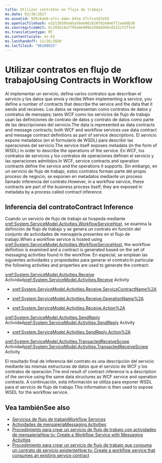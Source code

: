 ```yaml
---
title: Utilizar contratos en flujo de trabajo
ms.date: 03/30/2017
ms.assetid: 939c64e9-e7cc-4abc-b41e-27cfce1d7e50
ms.openlocfilehash: e32130395e05a56de081620f82e0e6f72ae0db38
ms.sourcegitcommit: bc293b14af795e0e999e3304dd40c0222cf2ffe4
ms.translationtype: MT
ms.contentlocale: es-ES
ms.lasthandoff: 11/26/2020
ms.locfileid: "96289625"
---
```

# <a name="using-contracts-in-workflow"></a><span data-ttu-id="7f2ef-102">Utilizar contratos en flujo de trabajo</span><span class="sxs-lookup"><span data-stu-id="7f2ef-102">Using Contracts in Workflow</span></span>

<span data-ttu-id="7f2ef-103">Al implementar un servicio, defina varios contratos que describan el servicio y los datos que envía y recibe.</span><span class="sxs-lookup"><span data-stu-id="7f2ef-103">When implementing a service, you define a number of contracts that describe the service and the data that it sends and receives.</span></span> <span data-ttu-id="7f2ef-104">Los datos se representan como contratos de datos y contratos de mensajes; tanto WCF como los servicios de flujo de trabajo usan las definiciones de contrato de datos y contrato de datos como parte de las descripciones del servicio.</span><span class="sxs-lookup"><span data-stu-id="7f2ef-104">The data is represented as data contracts and message contracts; both WCF and workflow services use data contract and message contract definitions as part of service descriptions.</span></span> <span data-ttu-id="7f2ef-105">El servicio expone metadatos (en el formulario de WSDL) para describir las operaciones del servicio.</span><span class="sxs-lookup"><span data-stu-id="7f2ef-105">The service itself exposes metadata (in the form of WSDL) in order to describe the operations of the service.</span></span> <span data-ttu-id="7f2ef-106">En WCF, los contratos de servicios y los contratos de operaciones definen el servicio y las operaciones admitidos.</span><span class="sxs-lookup"><span data-stu-id="7f2ef-106">In WCF, service contracts and operation contracts define the service and the operations it supports.</span></span> <span data-ttu-id="7f2ef-107">Sin embargo, en un servicio de flujo de trabajo, estos contratos forman parte del propio proceso de negocio; se exponen en metadatos mediante un proceso llamado inferencia del contrato.</span><span class="sxs-lookup"><span data-stu-id="7f2ef-107">However, in a workflow service, these contracts are part of the business process itself; they are exposed in metadata by a process called contract inference.</span></span>  
  
## <a name="contract-inference"></a><span data-ttu-id="7f2ef-108">Inferencia del contrato</span><span class="sxs-lookup"><span data-stu-id="7f2ef-108">Contract Inference</span></span>  

 <span data-ttu-id="7f2ef-109">Cuando un servicio de flujo de trabajo se hospeda mediante <xref:System.ServiceModel.Activities.WorkflowServiceHost>, se examina la definición de flujo de trabajo y se genera un contrato en función del conjunto de actividades de mensajería presentes en el flujo de trabajo.</span><span class="sxs-lookup"><span data-stu-id="7f2ef-109">When a workflow service is hosted using <xref:System.ServiceModel.Activities.WorkflowServiceHost>, the workflow definition is examined and a contract is generated based on the set of messaging activities found in the workflow.</span></span> <span data-ttu-id="7f2ef-110">En especial, se emplean las siguientes actividades y propiedades para generar el contrato:</span><span class="sxs-lookup"><span data-stu-id="7f2ef-110">In particular the following activities and properties are used to generate the contract:</span></span>  
  
 <span data-ttu-id="7f2ef-111"><xref:System.ServiceModel.Activities.Receive> Actividad</span><span class="sxs-lookup"><span data-stu-id="7f2ef-111"><xref:System.ServiceModel.Activities.Receive> Activity</span></span>  
  
- <xref:System.ServiceModel.Activities.Receive.ServiceContractName%2A>  
  
- <xref:System.ServiceModel.Activities.Receive.OperationName%2A>
  
- <xref:System.ServiceModel.Activities.Receive.Action%2A>

 <span data-ttu-id="7f2ef-112"><xref:System.ServiceModel.Activities.SendReply> Actividad</span><span class="sxs-lookup"><span data-stu-id="7f2ef-112"><xref:System.ServiceModel.Activities.SendReply> Activity</span></span>  
  
- <xref:System.ServiceModel.Activities.SendReply.Action%2A>  
  
 <span data-ttu-id="7f2ef-113"><xref:System.ServiceModel.Activities.TransactedReceiveScope> Actividad</span><span class="sxs-lookup"><span data-stu-id="7f2ef-113"><xref:System.ServiceModel.Activities.TransactedReceiveScope> Activity</span></span>  
  
 <span data-ttu-id="7f2ef-114">El resultado final de inferencia del contrato es una descripción del servicio mediante las mismas estructuras de datos que el servicio de WCF y los contratos de operación.</span><span class="sxs-lookup"><span data-stu-id="7f2ef-114">The end result of contract inference is a description of the service using the same data structures as WCF service and operation contracts.</span></span> <span data-ttu-id="7f2ef-115">A continuación, esta información se utiliza para exponer WSDL para el servicio de flujo de trabajo.</span><span class="sxs-lookup"><span data-stu-id="7f2ef-115">This information is then used to expose WSDL for the workflow service.</span></span>  
  
## <a name="see-also"></a><span data-ttu-id="7f2ef-116">Vea también</span><span class="sxs-lookup"><span data-stu-id="7f2ef-116">See also</span></span>

- [<span data-ttu-id="7f2ef-117">Servicios de flujo de trabajo</span><span class="sxs-lookup"><span data-stu-id="7f2ef-117">Workflow Services</span></span>](workflow-services.md)
- [<span data-ttu-id="7f2ef-118">Actividades de mensajería</span><span class="sxs-lookup"><span data-stu-id="7f2ef-118">Messaging Activities</span></span>](messaging-activities.md)
- [<span data-ttu-id="7f2ef-119">Procedimiento para crear un servicio de flujo de trabajo con actividades de mensajería</span><span class="sxs-lookup"><span data-stu-id="7f2ef-119">How to: Create a Workflow Service with Messaging Activities</span></span>](how-to-create-a-workflow-service-with-messaging-activities.md)
- [<span data-ttu-id="7f2ef-120">Procedimiento para crear un servicio de flujo de trabajo que consuma un contrato de servicio existente</span><span class="sxs-lookup"><span data-stu-id="7f2ef-120">How to: Create a workflow service that consumes an existing service contract</span></span>](../../windows-workflow-foundation/how-to-create-a-workflow-service-that-consumes-an-existing-service-contract.md)
